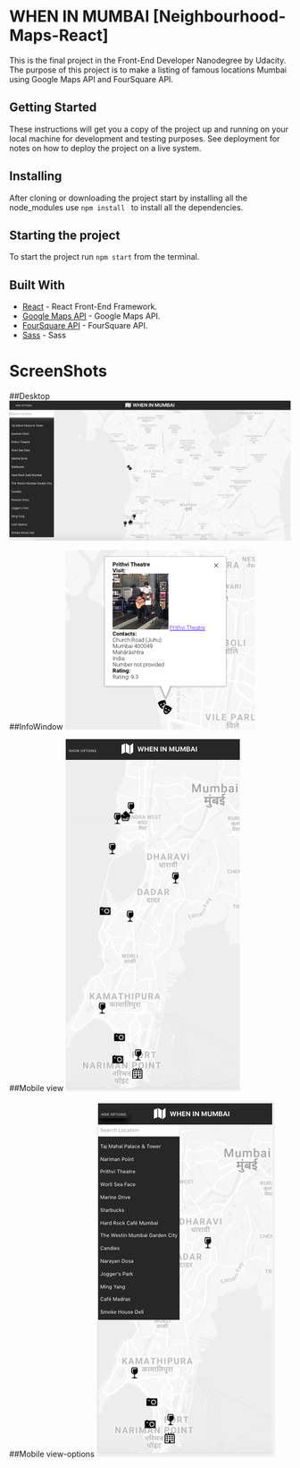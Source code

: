 # WHEN IN MUMBAI [Neighbourhood-Maps-React]
This is the final project in the Front-End Developer Nanodegree by Udacity. The purpose of this project is to make a listing of famous locations
Mumbai using Google Maps API and FourSquare API. 

## Getting Started
These instructions will get you a copy of the project up and running on your local machine for development and testing purposes. See deployment for notes on how to deploy the project on a live system.

## Installing
After cloning or downloading the project start by installing all the node_modules use
`npm install ` to install all the dependencies.

## Starting the project
To start the project run `npm start` from the terminal.

## Built With
* [React](https://reactjs.org/) - React Front-End Framework.
* [Google Maps API](https://developers.google.com/maps/documentation/) - Google Maps API.
* [FourSquare API](https://developer.foursquare.com/) - FourSquare API.
* [Sass](https://sass-lang.com/) - Sass

# ScreenShots

##Desktop
![When in Mumbai](./src/images/screenshots/complete.png)

##InfoWindow
![InfoWindow](./src/images/screenshots/infowindow.png)

##Mobile view
![Mobile view](./src/images/screenshots/mobile.png)

##Mobile view-options
![Mobile view-options](./src/images/screenshots/mobile-option.png)